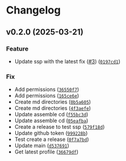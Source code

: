 # Changelog

<!--next-version-placeholder-->

## v0.2.0 (2025-03-21)
### Feature
* Update ssp with the latest fix ([#3](https://github.com/oscal-compass/e2e-demo-cd/issues/3)) ([`0197cd1`](https://github.com/oscal-compass/e2e-demo-cd/commit/0197cd1aa5bb5bb8e15756542808ddf70290b3e3))

### Fix
* Add permissions ([`36550f7`](https://github.com/oscal-compass/e2e-demo-cd/commit/36550f750a7656218f74e377784074d32cf87308))
* Add permissions ([`165ce6e`](https://github.com/oscal-compass/e2e-demo-cd/commit/165ce6eae955ae1e2a4262a546a9b040153b8678))
* Create md directories ([`0b5a605`](https://github.com/oscal-compass/e2e-demo-cd/commit/0b5a6054bbdfbe7d01f9fcc70ce3b7f1785e5146))
* Create md directories ([`4f3aefe`](https://github.com/oscal-compass/e2e-demo-cd/commit/4f3aefeb21fa614532a7d1fff1f5c422a982103a))
* Update assemble cd ([`f55bc3d`](https://github.com/oscal-compass/e2e-demo-cd/commit/f55bc3d04d012676e55e5725797503fff89aaf89))
* Update assemble cd ([`05eafba`](https://github.com/oscal-compass/e2e-demo-cd/commit/05eafba8eb44e60fd6dd5836428f9730877ea59b))
* Create a release to test ssp ([`579f18d`](https://github.com/oscal-compass/e2e-demo-cd/commit/579f18ddf2889ef8a219f4a76e14d8b3f84ef391))
* Update github token ([`999228b`](https://github.com/oscal-compass/e2e-demo-cd/commit/999228b3ba8d7bb52f72fac27d56cf907d951c89))
* Test create a release ([`0f7a7bd`](https://github.com/oscal-compass/e2e-demo-cd/commit/0f7a7bd03a639e24ab05a33fc175409903cd019f))
* Update main ([`d537691`](https://github.com/oscal-compass/e2e-demo-cd/commit/d537691fb1ad234c4a39faf7d8284ac25fa79337))
* Get latest profile ([`36679df`](https://github.com/oscal-compass/e2e-demo-cd/commit/36679df7c9f6a7431e5939ede6b293080b95bb83))


